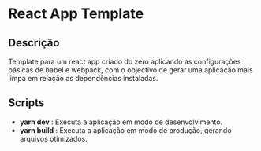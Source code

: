 # React App Template

## Descrição

Template para um react app criado do zero aplicando as configurações básicas de babel e webpack, com o objectivo de gerar uma aplicação mais limpa em relação as dependências instaladas.

## Scripts

- <b>yarn dev</b> : Executa a aplicação em modo de desenvolvimento.
- <b>yarn build</b> : Executa a aplicação em modo de produção, gerando arquivos otimizados.

